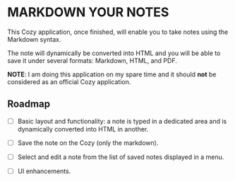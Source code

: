 # MARKDOWN YOUR NOTES

This Cozy application, once finished, will enable you to take notes using the
Markdown syntax.

The note will dynamically be converted into HTML and you will be able to save it
under several formats: Markdown, HTML, and PDF.

**NOTE**: I am doing this application on my spare time and it should **not** be
considered as an official Cozy application.


## Roadmap

- [ ] Basic layout and functionality: a note is typed in a dedicated area and is
  dynamically converted into HTML in another.
- [ ] Save the note on the Cozy (only the markdown).
- [ ] Select and edit a note from the list of saved notes displayed in a menu.
- [ ] UI enhancements.

